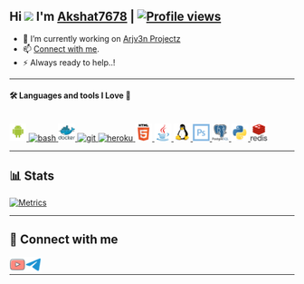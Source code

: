 ## Hi <img src="https://raw.githubusercontent.com/MartinHeinz/MartinHeinz/master/wave.gif" width="25px"> I'm [Akshat7678](https://github.com/Akshat7678) | [![Profile views](https://komarev.com/ghpvc/?username=akshat7678&label=My%20Fans%20❤)](https://github.com/akshat7678)
   
- 💫 I’m currently working on [Arjv3n Projectz](https://t.me/Arjv3n_Projectz)
- 📫 [Connect with me](#-connect-with-me).
- ⚡ Always ready to help..!
---

#### 🛠️ Languages and tools I Love 🧡
</br>
<a href="https://developer.android.com" class="padded" target="_blank"> <img src="https://raw.githubusercontent.com/devicons/devicon/master/icons/android/android-original-wordmark.svg" alt="android" width="30" height="30"/> </a> 
<a href="https://www.gnu.org/software/bash/" class="padded" target="_blank"> <img src="https://www.vectorlogo.zone/logos/gnu_bash/gnu_bash-icon.svg" alt="bash" width="30" height="30"/> </a> 
<a href="https://www.docker.com/" class="padded" target="_blank"> <img src="https://raw.githubusercontent.com/devicons/devicon/master/icons/docker/docker-original-wordmark.svg" alt="docker" width="30" height="30"/> </a> 
<a href="https://git-scm.com/" class="padded" target="_blank"> <img src="https://www.vectorlogo.zone/logos/git-scm/git-scm-icon.svg" alt="git" width="30" height="30"/> </a> 
<a href="https://heroku.com" class="padded" target="_blank"> <img src="https://www.vectorlogo.zone/logos/heroku/heroku-icon.svg" alt="heroku" width="30" height="30"/> </a> 
<a href="https://www.w3.org/html/" class="padded" target="_blank"> <img src="https://raw.githubusercontent.com/devicons/devicon/master/icons/html5/html5-original-wordmark.svg" alt="html5" width="30" height="30"/> </a> 
<a href="https://www.java.com" class="padded" target="_blank"> <img src="https://raw.githubusercontent.com/devicons/devicon/master/icons/java/java-original.svg" alt="java" width="30" height="30"/> </a> 
<a href="https://www.linux.org/" class="padded" target="_blank"> <img src="https://raw.githubusercontent.com/devicons/devicon/master/icons/linux/linux-original.svg" alt="linux" width="30" height="30"/> </a> 
<a href="https://www.photoshop.com/en" class="padded" target="_blank"> <img src="https://raw.githubusercontent.com/devicons/devicon/master/icons/photoshop/photoshop-line.svg" alt="photoshop" width="30" height="30"/> </a> 
<a href="https://www.postgresql.org" class="padded" target="_blank"> <img src="https://raw.githubusercontent.com/devicons/devicon/master/icons/postgresql/postgresql-original-wordmark.svg" alt="postgresql" width="30" height="30"/> </a> 
<a href="https://www.python.org" class="padded" target="_blank"> <img src="https://raw.githubusercontent.com/devicons/devicon/master/icons/python/python-original.svg" alt="python" width="30" height="30"/> </a> 
<a href="https://redis.io" class="padded" target="_blank"> <img src="https://raw.githubusercontent.com/devicons/devicon/master/icons/redis/redis-original-wordmark.svg" alt="redis" width="30" height="30"/> </a>

---
## 📊 Stats

[![Metrics](https://metrics.lecoq.io/akshat7678?template=classic&base.header=0&base.metadata=0&isocalendar=1&languages=1&people=1&isocalendar.duration=half-year&languages.limit=8&languages.sections=most-used&languages.colors=github&languages.threshold=0%25&languages.indepth=false&languages.recent.load=300&languages.recent.days=14&people.limit=24&people.size=28&people.types=followers%2C%20following&people.identicons=false&people.shuffle=false&config.timezone=Asia%2FCalcutta)](https://github.com/Akshat7678)

---
## 🔗 Connect with me

<!-- png icons from https://iconscout.com/ -->
<a href="https://www.youtube.com/results?search_query=Akki+ThePro047" class="padded"><img align="left" alt="Akshat" width="28px" src="./res/youtube.png" /></a> 
<a href="https://telegram.dog/Akki_ThePro" class="padded"><img align="left" alt="Akki ThePro" width="28px" src="./res/telegram.png" /></a> 
</br>

---
